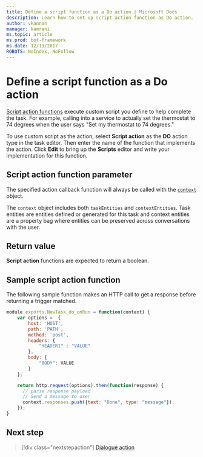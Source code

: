 ```yaml
---
title: Define a script function as a Do action | Microsoft Docs
description: Learn how to set up script action function as Do action.
author: vkannan
manager: kamrani
ms.topic: article
ms.prod: bot-framework
ms.date: 12/13/2017
ROBOTS: NoIndex, NoFollow
---
```


# Define a script function as a Do action

[Script action functions](conversation-designer-context-object.md#script-callback-functions) execute custom script you define to help complete the task. For example, calling into a service to actually set the thermostat to 74 degrees when the user says "Set my thermostat to 74 degrees." 

To use custom script as the action, select **Script action** as the **DO** action type in the task editor. Then enter the name of the function that implements the action. Click **Edit** to bring up the **Scripts** editor and write your implementation for this function. 

## Script action function parameter

The specified action callback function will always be called with the [`context`](conversation-designer-context-object.md) object.

The `context` object includes both `taskEntities` and `contextEntities`. Task entities are entities defined or generated for this task and context entities are a property bag where entities can be preserved across conversations with the user.

## Return value
**Script action** functions are expected to return a boolean.

## Sample script action function
The following sample function makes an HTTP call to get a response before returning a trigger matched.

```javascript
module.exports.NewTask_do_onRun = function(context) {
    var options =  {
        host: 'HOST',
        path: 'PATH',
        method: 'post',
        headers: {
            "HEADER1" : "VALUE"
        }, 
        body: {
            "BODY": VALUE
        }
    };

    return http.request(options).then(function(response) {
      // parse response payload
      // Send a message to user
      context.responses.push({text: "Done", type: "message"});
    });
} 
```

## Next step
> [!div class="nextstepaction"]
> [Dialogue action](conversation-designer-dialogues.md)
